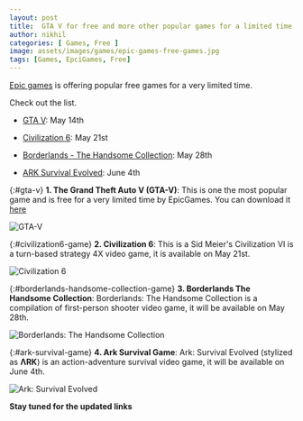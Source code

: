 ```yaml
---
layout: post
title:  GTA V for free and more other popular games for a limited time
author: nikhil
categories: [ Games, Free ]
image: assets/images/games/epic-games-free-games.jpg
tags: [Games, EpciGames, Free]
---
```


[Epic games](https://www.epicgames.com/store/en-US/) is offering popular free games for a very limited time.

Check out the list.
+ [GTA V](#gta-v-game): May 14th

+ [Civilization 6](#civilization6-game): May 21st

+ [Borderlands - The Handsome Collection](#borderlands-handsome-collection-game): May 28th

+ [ARK Survival Evolved](#ark-survival-game): June 4th

{:#gta-v}
**1. The Grand Theft Auto V (GTA-V)**:
This is one the most popular game and is free for a very limited time by EpicGames. You can download it [here](https://www.epicgames.com/store/en-US/product/grand-theft-auto-v/home)

![GTA-V](https://cdn2.unrealengine.com/Diesel%2Fproductv2%2Fgrand-theft-auto-v%2Fhome%2FGTAV_EGS_Artwork_1920x1080_Hero-Carousel_V06-1920x1080-1503e4b1320d5652dd4f57466c8bcb79424b3fc0.jpg?h=1080&resize=1&w=1920)

{:#civilization6-game}
**2. Civilization 6**:
This is a Sid Meier's Civilization VI is a turn-based strategy 4X video game, it is available on May 21st.

![Civilization 6](https://upload.wikimedia.org/wikipedia/en/3/3b/Civilization_VI_cover_art.jpg)

{:#borderlands-handsome-collection-game}
**3. Borderlands The Handsome Collection**:
Borderlands: The Handsome Collection is a compilation of first-person shooter video game, it will be available on May 28th.

![Borderlands: The Handsome Collection](https://upload.wikimedia.org/wikipedia/en/d/d8/Borderlands_THC.jpg)

{:#ark-survival-game}
**4. Ark Survival Game**:
Ark: Survival Evolved (stylized as **ΛRK**) is an action-adventure survival video game, it will be available on June 4th.

![Ark: Survival Evolved](https://upload.wikimedia.org/wikipedia/en/thumb/2/2b/ArkSurvivalEvolved.png/330px-ArkSurvivalEvolved.png)


**Stay tuned for the updated links**
